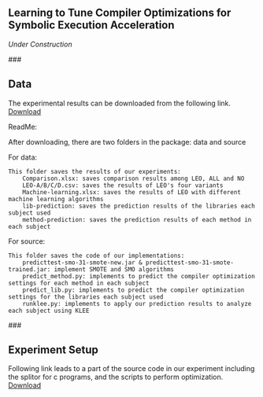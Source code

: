 Learning to Tune Compiler Optimizations for Symbolic Execution Acceleration
---
*Under Construction*  

###<h2 id="1"> Data </h2>

The experimental results can be downloaded from the following link.   
[Download](./file/leo.results.zip)   


ReadMe: 

After downloading, there are two folders in the package: data and source   
   
For data:   
   
	This folder saves the results of our experiments:   
		Comparison.xlsx: saves comparison results among LEO, ALL and NO   
		LEO-A/B/C/D.csv: saves the results of LEO's four variants   
		Machine-learning.xlsx: saves the results of LEO with different machine learning algorithms  
		lib-prediction: saves the prediction results of the libraries each subject used
		method-prediction: saves the prediction results of each method in each subject
   
   
For source:   

	This folder saves the code of our implementations:   
		predicttest-smo-31-smote-new.jar & predicttest-smo-31-smote-trained.jar: implement SMOTE and SMO algorithms
		predict_method.py: implements to predict the compiler optimization settings for each method in each subject
		predict_lib.py: implements to predict the compiler optimization settings for the libraries each subject used
		runklee.py: implements to apply our prediction results to analyze each subject using KLEE   		 	
		
###<h2 id="1"> Experiment Setup </h2>
Following link leads to a part of the source code in our experiment including the splitor for c programs, and the scripts to perform optimization.  
[Download](./file/experi-setup.zip)
